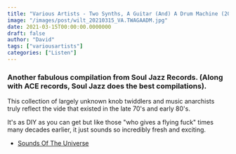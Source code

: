 ```yaml
---
title: "Various Artists - Two Synths, A Guitar (And) A Drum Machine (2021)"
image: "/images/post/wilt_20210315_VA.TWAGAADM.jpg"
date: 2021-03-15T00:00:00.0000000
draft: false
author: "David"
tags: ["variousartists"]
categories: ["Listen"]
---
```

### Another fabulous compilation from Soul Jazz Records. (Along with ACE records, Soul Jazz does the best compilations). 

 This collection of largely unknown knob twiddlers and music anarchists truly reflect the vide that existed in the late 70's and early 80's.

 It's as DIY as you can get but like those "who gives a flying fuck" times many decades earlier, it just sounds so incredibly fresh and exciting.

-  [Sounds Of The Universe](https://soundsoftheuniverse.com/sjr/product/two-synths-a-guitar-and-a-drum-machine)